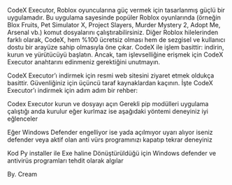 CodeX Executor, Roblox oyuncularına güç vermek için tasarlanmış güçlü bir uygulamadır. Bu uygulama sayesinde popüler Roblox oyunlarında (örneğin Blox Fruits, Pet Simulator X, Project Slayers, Murder Mystery 2, Adopt Me, Arsenal vb.) komut dosyalarını çalıştırabilirsiniz. Diğer Roblox hilelerinden farklı olarak, CodeX, hem %100 ücretsiz olması hem de sezgisel ve kullanıcı dostu bir arayüze sahip olmasıyla öne çıkar. CodeX ile işlem basittir: indirin, kurun ve yürütücüyü başlatın. Ancak, tam işlevselliğine erişmek için CodeX Executor anahtarını edinmeniz gerektiğini unutmayın.

CodeX Executor’ı indirmek için resmi web sitesini ziyaret etmek oldukça basittir. Güvenliğiniz için üçüncü taraf kaynaklardan kaçının. İşte CodeX Executor’ı indirmek için adım adım bir rehber:

Codex Executor kurun ve dosyayı açın
Gerekli pip modülleri uygulama çalıştığı anda kurulur eğer kurlmaz ise aşağıdaki yöntemi deneyiniz
iyi eğlenceler 

Eğer Windows Defender engelliyor ise yada açılmıyor uyarı alıyor iseniz
defender veya aktif olan anti vürs programınızı kapatıp tekrar deneyiniz

Kod Py installer ile Exe haline Dönüştürüldüğü için Windows defender ve antivirüs programları tehdit olarak algılar

By. Cream
